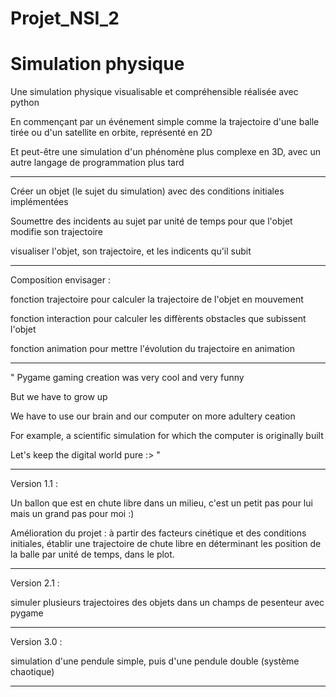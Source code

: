 # Projet_NSI_2

# Simulation physique

Une simulation physique visualisable et compréhensible réalisée avec python

En commençant par un événement simple comme la trajectoire d'une balle tirée ou d'un satellite en orbite, représenté en 2D 

Et peut-être une simulation d'un phénomène plus complexe en 3D, avec un autre langage de programmation plus tard



-------------------------------------------------------------------------------------------------------------------

Créer un objet (le sujet du simulation) avec des conditions initiales implémentées

Soumettre des incidents au sujet par unité de temps pour que l'objet modifie son trajectoire

visualiser l'objet, son trajectoire, et les indicents qu'il subit

    
-------------------------------------------------------------------------------------------------------------------

Composition envisager :
  
  fonction trajectoire pour calculer la trajectoire de l'objet en mouvement
  
  fonction interaction pour calculer les diffèrents obstacles que subissent l'objet
  
  fonction animation pour mettre l'évolution du trajectoire en animation

-------------------------------------------------------------------------------------------------------------------


" Pygame gaming creation was very cool and very funny

But we have to grow up

We have to use our brain and our computer on more adultery ceation

For example, a scientific simulation for which the computer is originally built

Let's keep the digital world pure :> "


-------------------------------------------------------------------------------------------------------------------

Version 1.1 :

Un ballon que est en chute libre dans un milieu, c'est un petit pas pour lui mais un grand pas pour moi :) 

Amélioration du projet : à partir des facteurs cinétique et des conditions initiales, établir une trajectoire de chute libre en déterminant les position de la balle par unité de temps, dans le plot. 


-------------------------------------------------------------------------------------------------------------------

Version 2.1 :

simuler plusieurs trajectoires des objets dans un champs de pesenteur avec pygame

-------------------------------------------------------------------------------------------------------------------

Version 3.0 :

simulation d'une pendule simple, puis d'une pendule double (système chaotique)


-------------------------------------------------------------------------------------------------------------------

